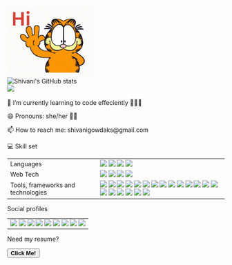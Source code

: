 <!-- ### Hi there 👋 -->
<img src="./gifs/hi.gif" width = "200"></img>
<br/>
![Shivani's GitHub stats](https://github-readme-stats.vercel.app/api?username=sgowdaks&show_icons=true)
</br>
![](https://komarev.com/ghpvc/?username=sgowdaks)
<!-- <h3>Tech enthusiast, eager to learn new technologies and a team player with ability to deliver high quality work on time.</h3> -->
<p>🌱 I’m currently learning to code effeciently 👩🏻‍💻</p>
<p>😄 Pronouns: she/her 💃🏻</p>
<p>📫 How to reach me: shivanigowdaks@gmail.com</p>
<!-- ![Shivani's GitHub stats](https://github-readme-stats.vercel.app/api?username=sgowdaks&show_icons=true) -->
<!-- - 🌱 I’m currently learning how to code effeciently
- 😄 Pronouns: she/her -->
<!-- - 📫 How to Reach me: shivanigowdaks@gmail.com  -->

<!-- - click [here](https://sgowdaks.github.io/) to know more about me!
 -->
<p>💻 Skill set</p>

<table>
 <tr>
  <td>Languages</td>
  <td>
<img src="https://img.shields.io/badge/java-%23ED8B00.svg?style=for-the-badge&logo=java&logoColor=white"/>
<img src="https://img.shields.io/badge/python-3670A0?style=for-the-badge&logo=python&logoColor=ffdd54"/>
<img src="https://img.shields.io/badge/c-%2300599C.svg?style=for-the-badge&logo=c&logoColor=white"/>
<img src="https://img.shields.io/badge/javascript-%23323330.svg?style=for-the-badge&logo=javascript&logoColor=%23F7DF1E"/>
 </td>
 </tr>
 <tr>
  <td>Web Tech</td>
  <td>
 <img src="https://img.shields.io/badge/html5-%23E34F26.svg?style=for-the-badge&logo=html5&logoColor=white"/>
<img src="https://img.shields.io/badge/css3-%231572B6.svg?style=for-the-badge&logo=css3&logoColor=white"/>
<img src="https://img.shields.io/badge/bootstrap-%23563D7C.svg?style=for-the-badge&logo=bootstrap&logoColor=white"/>
<img src="https://img.shields.io/badge/react-%2320232a.svg?style=for-the-badge&logo=react&logoColor=%2361DAFB"/>
 </td>
  </td>
 </tr>
 <tr>
  <td>Tools, frameworks and technologies</td>
  <td>
 <img src="https://img.shields.io/badge/mysql-%2300f.svg?style=for-the-badge&logo=mysql&logoColor=white"/>
<img src="https://img.shields.io/badge/git-%23F05033.svg?style=for-the-badge&logo=git&logoColor=white"/>
<img src="https://img.shields.io/badge/jira-%230A0FFF.svg?style=for-the-badge&logo=jira&logoColor=white"/>
<img src="https://img.shields.io/badge/Oracle-F80000?style=for-the-badge&logo=oracle&logoColor=white"/>
 <img src="https://img.shields.io/badge/Linux-FCC624?style=for-the-badge&logo=linux&logoColor=black"/>
<img src="https://img.shields.io/badge/Postman-FF6C37?style=for-the-badge&logo=postman&logoColor=white"/>
<img src="https://img.shields.io/badge/jupyter-%23FA0F00.svg?style=for-the-badge&logo=jupyter&logoColor=white"/>
<img src="https://img.shields.io/badge/pycharm-143?style=for-the-badge&logo=pycharm&logoColor=black&color=black&labelColor=green"/> 
   <img src="https://img.shields.io/badge/scikit--learn-%23F7931E.svg?style=for-the-badge&logo=scikit-learn&logoColor=white"/>
<img src="https://img.shields.io/badge/Microsoft_Excel-217346?style=for-the-badge&logo=microsoft-excel&logoColor=white"/>
 <img src="https://img.shields.io/badge/latex-%23008080.svg?style=for-the-badge&logo=latex&logoColor=white"/>
<img src="https://img.shields.io/badge/jenkins-%232C5263.svg?style=for-the-badge&logo=jenkins&logoColor=white"/>
   <img src="https://img.shields.io/badge/PyTorch-%23EE4C2C.svg?style=for-the-badge&logo=PyTorch&logoColor=white"/>
<img src="https://img.shields.io/badge/numpy-%23013243.svg?style=for-the-badge&logo=numpy&logoColor=white)"/>
 <img src="https://img.shields.io/badge/Visual%20Studio%20Code-0078d7.svg?style=for-the-badge&logo=visual-studio-code&logoColor=white"/>
<img src="https://img.shields.io/badge/Red%20Hat-EE0000?style=for-the-badge&logo=redhat&logoColor=white"/>
<img src="https://img.shields.io/badge/Plotly-%233F4F75.svg?style=for-the-badge&logo=plotly&logoColor=white"/>
   <img src="https://img.shields.io/badge/Repl.it-%230D101E.svg?style=for-the-badge&logo=replit&logoColor=white"/>
   <img src="https://img.shields.io/badge/flask-%23000.svg?style=for-the-badge&logo=flask&logoColor=white"/>
   <img src="https://img.shields.io/badge/sqlite-%2307405e.svg?style=for-the-badge&logo=sqlite&logoColor=white"/>
    
 </td>
 </td>
  </td>
 </tr>
 </table>
 <p>Social profiles</p>
 <table>
 <tr>
  <td>
 <a href="https://www.linkedin.com/in/sgowdaks/">
<img src="https://img.shields.io/badge/sgowdaks-%230077B5.svg?style=for-the-badge&logo=linkedin&logoColor=white"/></a>
   <a href="https://www.instagram.com/sgowda_ks/">
<img src="https://img.shields.io/badge/sgowda_ks-%23E4405F.svg?style=for-the-badge&logo=Instagram&logoColor=white"/></a>
   <a href="https://replit.com/@sgowdaks">
<img src="https://img.shields.io/badge/Repl.it-%230D101E.svg?style=for-the-badge&logo=replit&logoColor=white"/></a>
   <a href="https://stackoverflow.com/users/16838276/shivani-gowda?tab=profile">
<img src="https://img.shields.io/badge/-Stackoverflow-FE7A16?style=for-the-badge&logo=stack-overflow&logoColor=white"/></a>
   <a href="https://auth.geeksforgeeks.org/user/ksgowdashivani">
<img src="https://img.shields.io/badge/GeeksforGeeks-gray?style=for-the-badge&logo=geeksforgeeks&logoColor=35914c"/></a>
   <a href="https://www.hackerrank.com/shivanigowda1231?hr_r=1">
<img src="https://img.shields.io/badge/-Hackerrank-2EC866?style=for-the-badge&logo=HackerRank&logoColor=white"/></a>
   <a href="https://leetcode.com/shivanigowda/">
<img src="https://img.shields.io/badge/LeetCode-000000?style=for-the-badge&logo=LeetCode&logoColor=#d16c06"/></a>
   <a href="https://stackexchange.com/users/22665915/shivani-gowda?tab=accounts">
<img src="https://img.shields.io/badge/StackExchange-%23ffffff.svg?style=for-the-badge&logo=StackExchange&logoColor=white"/></a>
 <a href="https://twitter.com/sgowdaks">  <img src="https://img.shields.io/badge/sgowdaks-%231DA1F2.svg?style=for-the-badge&logo=Twitter&logoColor=white"/> </a>
 </td>
 </tr>
 <tr>
  </table>
  <p>Need my resume?</p>
  <a href=".ShivaniG_Resume2023.pdf" download="ShivaniG_Resume2023.pdf"><button type="button" class="button">
              <strong>Click Me!</strong></button></strong></a>
<!--   <a href="./ShivaniG_Resume_.pdf" download>click here!</a> -->
 


<!-- <h4>Tools, frameworks and technologies: React.js, Oracle Database, Jira, Jenkins, Git, Scikit-learn, NumPy, Linux, Microsoft Excel, Latex, Postman, RedHat OpenShift, Visual Studio code, PyCharm, Jupyter Lab.</h4> -->

<!-- - Skill set:
- Languages: Python, Java, C, JavaScript, SQL
- Web technologies: HTML, CSS, Bootstrap, RDBMS
--Tools, frameworks and technologies: React.js, Oracle Database, Jira, Jenkins, Git, Scikit-learn, NumPy, Linux, Microsoft Excel, Latex, Postman, RedHat OpenShift, - Visual Studio code, PyCharm, Jupyter Lab. -->



<!--
**shivaniks/shivaniks** is a ✨ _special_ ✨ repository because its `README.md` (this file) appears on your GitHub profile.

Here are some ideas to get you started:

- 🔭 I’m currently working on ...
- 🌱 I’m currently learning ...
- 👯 I’m looking to collaborate on ...
- 🤔 I’m looking for help with ...
- 💬 Ask me about ...

- 📫 How to Reach me: shivanigowdaks@gmail.com

- 📫 Reach me at: shivanigowdaks@gmail.com
- 😄 Pronouns: 
- ⚡ Fun fact: ...
-->
